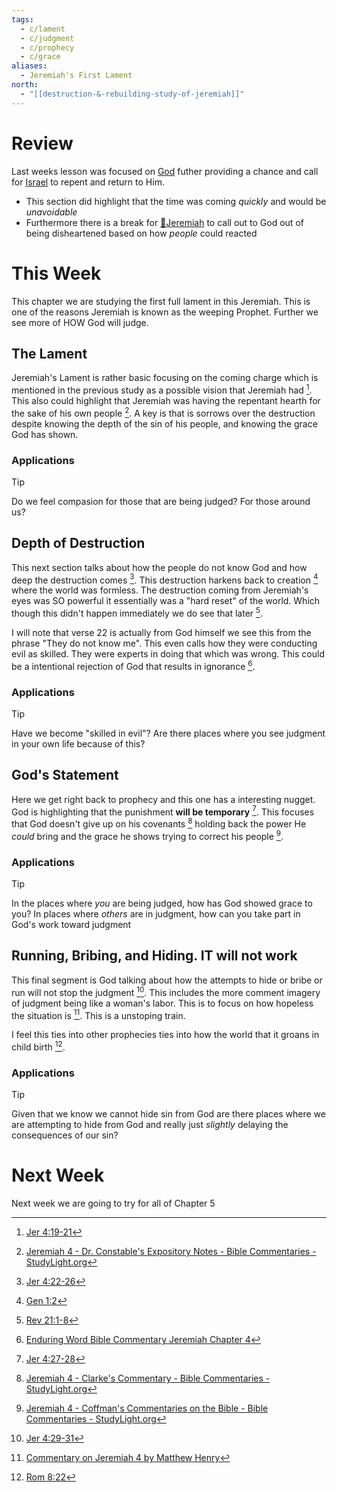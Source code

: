 ```yaml
---
tags:
  - c/lament
  - c/judgment
  - c/prophecy
  - c/grace
aliases:
  - Jeremiah's First Lament
north:
  - "[[destruction-&-rebuilding-study-of-jeremiah]]"
---
```

# Review
Last weeks lesson was focused on [God](God.md) futher providing a chance and call for [Israel](../%F0%9F%8F%99%EF%B8%8F%F0%9F%8F%99%EF%B8%8FNation%20of%20Israel.md) to repent and return to Him.
- This section did highlight that the time was coming *quickly* and would be *unavoidable*
- Furthermore there is a break for [🧑Jeremiah](%F0%9F%A7%91Jeremiah.md) to call out to God out of being disheartened based on how *people* could reacted

# This Week
[^enduring-word]: [Enduring Word Bible Commentary Jeremiah Chapter 4](https://enduringword.com/bible-commentary/jeremiah-4/)
[^blue-letter-bible]: [Commentary on Jeremiah 4 by Matthew Henry](https://www.blueletterbible.org/Comm/mhc/Jer/Jer_004.cfm)
[^john-gill]: [Jeremiah 4:19-31 - Oh, my anguish, my anguish! I writhe in pain. Oh, ...](https://www.biblestudytools.com/jeremiah/passage/?q=jeremiah+4:19-31)
[^clarks-commentary]: [Jeremiah 4 - Clarke's Commentary - Bible Commentaries - StudyLight.org](https://www.studylight.org/commentaries/eng/acc/jeremiah-4.html)
[^constables]:  [Jeremiah 4 - Dr. Constable's Expository Notes - Bible Commentaries - StudyLight.org](https://www.studylight.org/commentaries/eng/dcc/jeremiah-4.html)
[^m1]: [Jer 4:19-21](Jer%204.md)
[^m2]: [Jer 4:22-26](Jer%204.md)
[^m3]: [Jer 4:27-28](Jer%204.md)
[^m4]: [Jer 4:29-31](Jer%204.md)
[^coffman]: [Jeremiah 4 - Coffman's Commentaries on the Bible - Bible Commentaries - StudyLight.org](https://www.studylight.org/commentaries/eng/bcc/jeremiah-4.html)
[^b1]: [Gen 1:2](Gen%201.md)
[^b2]: [Rev 21:1-8](Rev%2021.md)
[^b3]: [Rom 8:22](Rom%208.md)

This chapter we are studying the first full lament in this Jeremiah. This is one of the reasons Jeremiah is known as the weeping Prophet.  Further we see more of HOW God will judge.

## The Lament
Jeremiah's Lament is rather basic focusing on the coming charge which is mentioned in the previous study as a possible vision that Jeremiah had [^m1]. This also could highlight that Jeremiah was having the repentant hearth for the sake of his own people [^constables]. A key is that is sorrows over the destruction despite knowing the depth of the sin of his people, and knowing the grace God has shown.

### Applications
> [!TIP]
> Do we feel compasion for those that are being judged? For those around us?

## Depth of Destruction
This next section talks about how the people do not know God and how deep the destruction comes [^m2]. This destruction harkens back to creation [^b1] where the world was formless. The destruction coming from Jeremiah's eyes was SO powerful it essentially was a "hard reset" of the world. Which though this didn't happen immediately we do see that later [^b2].  

I will note that verse 22 is actually from God himself we see this from the phrase "They do not know me". This even calls how they were conducting evil as skilled. They were experts in doing that which was wrong. This could be a intentional rejection of God that results in ignorance [^enduring-word]. 

### Applications
>[!TIP]
>Have we become "skilled in evil"?
>Are there places where you see judgment in your own life because of this?


## God's Statement
Here we get right back to prophecy and this one has a interesting nugget. God is highlighting that the punishment **will be temporary** [^m3]. This focuses that God doesn't give up on his covenants [^clarks-commentary] holding back the power He *could* bring and the grace he shows trying to correct his people [^coffman].

### Applications
>[!TIP]
>In the places where *you* are being judged, how has God showed grace to you?
>In places where *others* are in judgment, how can you take part in God's work toward judgment

## Running, Bribing, and Hiding. **IT** will not work
This final segment is God talking about how the attempts to hide or bribe or run will not stop the judgment [^m4]. This includes the more comment imagery of judgment being like a woman's labor. This is to focus on how hopeless the situation is [^blue-letter-bible]. This is a unstoping train.

I feel this ties into other prophecies ties into how the world that it groans in child birth [^b3].

### Applications
>[!TIP]
>Given that we know we  cannot hide sin from God are there places where we are attempting to hide from God and really just *slightly* delaying the consequences of our sin?
>
# Next Week
Next week we are going to try for all of Chapter 5